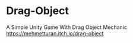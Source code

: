 # Drag-Object
 A Simple Unity Game With Drag Object Mechanic   
https://mehmetturan.itch.io/drag-object
